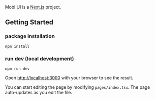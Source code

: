 Mobi UI is a [Next.js](https://nextjs.org/) project. 

## Getting Started

### package installation

```
npm install
```

### run dev (local development)

```
npm run dev
```


Open [http://localhost:3000](http://localhost:3000) with your browser to see the result.

You can start editing the page by modifying `pages/index.tsx`. The page auto-updates as you edit the file.

